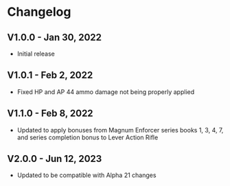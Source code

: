 # Changelog

## V1.0.0 - Jan 30, 2022
- Initial release

## V1.0.1 - Feb 2, 2022
- Fixed HP and AP 44 ammo damage not being properly applied

## V1.1.0 - Feb 8, 2022
- Updated to apply bonuses from Magnum Enforcer series books 1, 3, 4, 7, and series completion bonus to Lever Action Rifle

## V2.0.0 - Jun 12, 2023
- Updated to be compatible with Alpha 21 changes